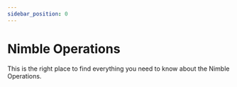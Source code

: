 ```yaml
---
sidebar_position: 0
---
```


# Nimble Operations

This is the right place to find everything you need to know about the Nimble Operations. 
